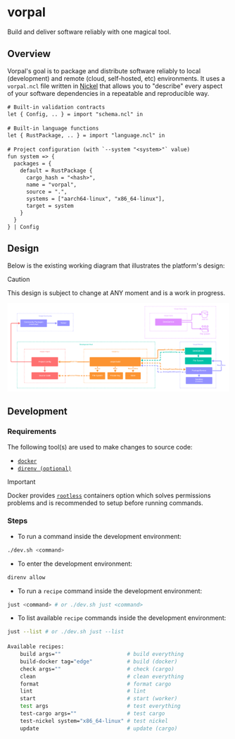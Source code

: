# vorpal

Build and deliver software reliably with one magical tool.

## Overview

Vorpal's goal is to package and distribute software reliably to local (development) and remote (cloud, self-hosted, etc) environments. It uses a `vorpal.ncl` file written in [Nickel](https://nickel-lang.org/) that allows you to "describe" every aspect of your software dependencies in a repeatable and reproducible way.

```nickel
# Built-in validation contracts
let { Config, .. } = import "schema.ncl" in

# Built-in language functions
let { RustPackage, .. } = import "language.ncl" in

# Project configuration (with `--system "<system>"` value)
fun system => {
  packages = {
    default = RustPackage {
      cargo_hash = "<hash>",
      name = "vorpal",
      source = ".",
      systems = ["aarch64-linux", "x86_64-linux"],
      target = system
    }
  }
} | Config
```

## Design

Below is the existing working diagram that illustrates the platform's design:

> [!CAUTION]
> This design is subject to change at ANY moment and is a work in progress.

![vorpal](./vorpal.png)

## Development

### Requirements

The following tool(s) are used to make changes to source code:

- [`docker`](https://www.docker.com/products/docker-desktop)
- [`direnv (optional)`](https://github.com/direnv/direnv)

> [!IMPORTANT]
> Docker provides [`rootless`](https://docs.docker.com/engine/security/rootless/) containers option which solves permissions problems and is recommended to setup before running commands.

### Steps

- To run a command inside the development environment:

```bash
./dev.sh <command>
```

- To enter the development environment:

```bash
direnv allow
```

- To run a `recipe` command inside the development environment:

```bash
just <command> # or ./dev.sh just <command>
```

- To list available `recipe` commands inside the development environment:

```bash
just --list # or ./dev.sh just --list

Available recipes:
    build args=""                     # build everything
    build-docker tag="edge"           # build (docker)
    check args=""                     # check (cargo)
    clean                             # clean everything
    format                            # format cargo
    lint                              # lint
    start                             # start (worker)
    test args                         # test everything
    test-cargo args=""                # test cargo
    test-nickel system="x86_64-linux" # test nickel
    update                            # update (cargo)
```

